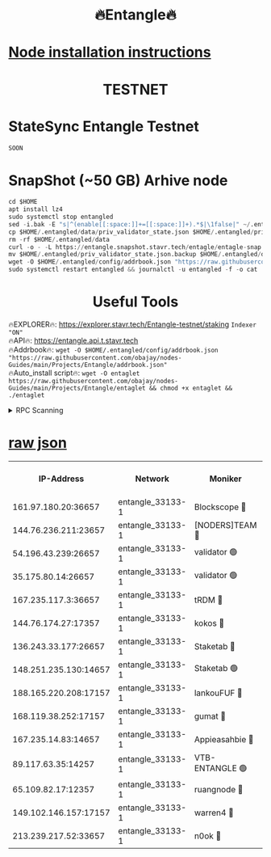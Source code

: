 <h1 align="center"> 🔥Entangle🔥</h1>

[Node installation instructions](https://github.com/obajay/nodes-Guides/tree/main/Projects/Entangle)
=

<h1 align="center"> TESTNET</h1>

# StateSync Entangle Testnet
```python
SOON
```
# SnapShot (~50 GB) Arhive node
```python
cd $HOME
apt install lz4
sudo systemctl stop entangled
sed -i.bak -E "s|^(enable[[:space:]]+=[[:space:]]+).*$|\1false|" ~/.entangled/config/config.toml
cp $HOME/.entangled/data/priv_validator_state.json $HOME/.entangled/priv_validator_state.json.backup
rm -rf $HOME/.entangled/data
curl -o - -L https://entangle.snapshot.stavr.tech/entagle/entagle-snap.tar.lz4 | lz4 -c -d - | tar -x -C $HOME/.entangled --strip-components 2
mv $HOME/.entangled/priv_validator_state.json.backup $HOME/.entangled/data/priv_validator_state.json
wget -O $HOME/.entangled/config/addrbook.json "https://raw.githubusercontent.com/obajay/nodes-Guides/main/Projects/Entangle/addrbook.json"
sudo systemctl restart entangled && journalctl -u entangled -f -o cat
```
 <h1 align="center"> Useful Tools</h1>
 
🔥EXPLORER🔥: https://explorer.stavr.tech/Entangle-testnet/staking        `Indexer "ON"` \
🔥API🔥:      https://entangle.api.t.stavr.tech \
🔥Addrbook🔥: ```wget -O $HOME/.entangled/config/addrbook.json "https://raw.githubusercontent.com/obajay/nodes-Guides/main/Projects/Entangle/addrbook.json"``` \
🔥Auto_install script🔥:  `wget -O entaglet https://raw.githubusercontent.com/obajay/nodes-Guides/main/Projects/Entangle/entaglet && chmod +x entaglet && ./entaglet`


<details>
<summary>RPC Scanning</summary>

<h2 align="center"> We scan nodes in real time every 4 hours. And we provide the final result of RPC endpoints.
We cannot influence the operation of these nodes in any way. </h2>


```python
If Voting Power is higher than 0 --> then the Node is a validator of the network and may be subject to attack and be a potential threat to the chain.
```
```python
We marked such validators with a red symbol
```

</details>

[raw json](https://rpc-check.entangt.stavr.tech/entangt/rpc-entangt-result.json)
=


<table><tr><th>IP-Address</th><th>Network</th><th>Moniker</th><th>Latest Block Height</th><th>Earliest Block Height</th><th>Catching Up</th><th>Tx Index</th><th>Voting Power</th><th>Scan Time</th></tr><tr><td>161.97.180.20:36657</td><td>entangle_33133-1</td><td>Blockscope 🔴</td><td>1564267</td><td>1</td><td>False</td><td>off</td><td>259586473635098</td><td>2024-01-08T06:18:13.594469302UTC</td></tr><tr><td>144.76.236.211:23657</td><td>entangle_33133-1</td><td>[NODERS]TEAM 🔴</td><td>1564269</td><td>1</td><td>False</td><td>off</td><td>47049700500000000</td><td>2024-01-08T06:18:26.107248545UTC</td></tr><tr><td>54.196.43.239:26657</td><td>entangle_33133-1</td><td>validator 🟢</td><td>1564273</td><td>1</td><td>False</td><td>on</td><td>0</td><td>2024-01-08T06:18:34.374090031UTC</td></tr><tr><td>35.175.80.14:26657</td><td>entangle_33133-1</td><td>validator 🟢</td><td>1564273</td><td>1</td><td>False</td><td>on</td><td>0</td><td>2024-01-08T06:18:35.360413835UTC</td></tr><tr><td>167.235.117.3:36657</td><td>entangle_33133-1</td><td>tRDM 🔴</td><td>1564273</td><td>1</td><td>False</td><td>on</td><td>152162948832723</td><td>2024-01-08T06:18:35.640487696UTC</td></tr><tr><td>144.76.174.27:17357</td><td>entangle_33133-1</td><td>kokos 🔴</td><td>1564269</td><td>145001</td><td>False</td><td>on</td><td>89890100000000</td><td>2024-01-08T06:18:23.041341078UTC</td></tr><tr><td>136.243.33.177:26657</td><td>entangle_33133-1</td><td>Staketab 🔴</td><td>1564270</td><td>660001</td><td>False</td><td>on</td><td>121550140155031</td><td>2024-01-08T06:18:28.506431550UTC</td></tr><tr><td>148.251.235.130:14657</td><td>entangle_33133-1</td><td>Staketab 🟢</td><td>1564267</td><td>660801</td><td>False</td><td>on</td><td>0</td><td>2024-01-08T06:18:13.242535628UTC</td></tr><tr><td>188.165.220.208:17157</td><td>entangle_33133-1</td><td>lankouFUF 🔴</td><td>1564268</td><td>725001</td><td>False</td><td>on</td><td>180899900000002</td><td>2024-01-08T06:18:18.696964132UTC</td></tr><tr><td>168.119.38.252:17157</td><td>entangle_33133-1</td><td>gumat 🔴</td><td>1564268</td><td>962001</td><td>False</td><td>on</td><td>314013548351851</td><td>2024-01-08T06:18:18.404761629UTC</td></tr><tr><td>167.235.14.83:14657</td><td>entangle_33133-1</td><td>Appieasahbie 🔴</td><td>1564273</td><td>1076001</td><td>False</td><td>on</td><td>44568809900999996</td><td>2024-01-08T06:18:34.644144072UTC</td></tr><tr><td>89.117.63.35:14257</td><td>entangle_33133-1</td><td>VTB-ENTANGLE 🟢</td><td>1564269</td><td>1162001</td><td>False</td><td>off</td><td>0</td><td>2024-01-08T06:18:23.481940113UTC</td></tr><tr><td>65.109.82.17:12357</td><td>entangle_33133-1</td><td>ruangnode 🔴</td><td>1564267</td><td>1312001</td><td>False</td><td>off</td><td>283620085360543</td><td>2024-01-08T06:18:14.073006873UTC</td></tr><tr><td>149.102.146.157:17157</td><td>entangle_33133-1</td><td>warren4 🔴</td><td>1564269</td><td>1436001</td><td>False</td><td>on</td><td>414417023854257</td><td>2024-01-08T06:18:25.870112080UTC</td></tr><tr><td>213.239.217.52:33657</td><td>entangle_33133-1</td><td>n0ok 🔴</td><td>1564272</td><td>1464272</td><td>False</td><td>off</td><td>46574292273662988</td><td>2024-01-08T06:18:32.827463806UTC</td></tr></table>
